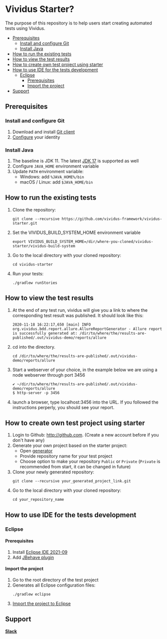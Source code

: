 # Vividus Starter?

The purpose of this repository is to help users start creating automated tests using Vividus.

- [Prerequisites](#prerequisites)
  * [Install and configure Git](#install-and-configure-git)
  * [Install Java](#install-java)
- [How to run the existing tests](#how-to-run-the-existing-tests)
- [How to view the test results](#how-to-view-the-test-results)
- [How to create own test project using starter](#how-to-create-own-test-project-using-starter)
- [How to use IDE for the tests development](#how-to-use-ide-for-the-tests-development)
  * [Eclipse](#eclipse)
    + [Prerequisites](#prerequisites-1)
    + [Import the project](#import-the-project)
- [Support](#support)

## Prerequisites
### Install and configure Git
1. Download and install [Git client](http://git-scm.com/downloads)
1. [Configure](https://git-scm.com/book/en/v2/Getting-Started-First-Time-Git-Setup#_your_identity) your identity

### Install Java
1. The baseline is JDK 11. The latest [JDK 17](https://jdk.java.net/17/) is supported as well
1. Configure `JAVA_HOME` environment variable
1. Update `PATH` environment variable: 
    * Windows: add `%JAVA_HOME%/bin`
    * macOS / Linux: add `$JAVA_HOME/bin`

## How to run the existing tests
1. Clone the repository:
    ```shell
    git clone --recursive https://github.com/vividus-framework/vividus-starter.git
    ```
1. Set the VIVIDUS_BUILD_SYSTEM_HOME environment variable
    ```shell
    export VIVIDUS_BUILD_SYSTEM_HOME=/dir/where-you-cloned/vividus-starter/vividus-build-system
    ```
1. Go to the local directory with your cloned repository: 
    ```shell
    cd vividus-starter
    ```
1. Run your tests: 
    ```shell
    ./gradlew runStories
    ```
## How to view the test results
1. At the end of any test run, vividus will give you a link to where the corresponding test result was published. It should look like this:
    ```shell
    2020-11-18 16:22:17,650 [main] INFO  org.vividus.bdd.report.allure.AllureReportGenerator - Allure report is successfully generated at: /dir/to/where/the/results-are-published/.out/vividus-demo/reports/allure
    ```
1. cd into the directory.
    ```shell
    cd /dir/to/where/the/results-are-published/.out/vividus-demo/reports/allure
    ```
1. Start a webserver of your choice, in the example below we are using a node webserver through port 3456
    ```shell
    ✔ ~/dir/to/where/the/results-are-published/.out/vividus-demo/reports/allure
    $ http-server -p 3456
    ```
1. launch a browser, type localhost:3456 into the URL. If you followed the instructions perperly, you should see your report.

## How to create own test project using starter
1. Login to Github: http://github.com. (Create a new account before if you don't have any)
1. Generate your own project based on the starter project:
    - Open [generator](https://github.com/vividus-framework/vividus-starter/generate)
    - Provide repository name for your test project
    - Choose option to make your repository `Public` or `Private` (`Private` is recommended from start, it can be changed in future)
1. Clone your newly generated repository:
    ```shell
    git clone --recursive your_generated_project_link.git
    ```
1. Go to the local directory with your cloned repository: 
    ```shell
    cd your_repository_name
    ```

## How to use IDE for the tests development
### Eclipse
#### Prerequisites
1. Install [Eclipse IDE 2021-09](https://www.eclipse.org/downloads/packages/release/2021-09/r/eclipse-ide-java-developers)
1. Add [JBehave plugin](https://jbehave.org/eclipse-integration.html)
#### Import the project
1. Go to the root directory of the test project
1. Generates all Eclipse configuration files: 
    ```shell
    ./gradlew eclipse
    ```
1. [Import the project to Eclipse](https://help.eclipse.org/2021-09/index.jsp?topic=%2Forg.eclipse.platform.doc.user%2Ftasks%2Ftasks-importproject.htm)


## Support
[**Slack**](https://vividus-support.herokuapp.com/)
